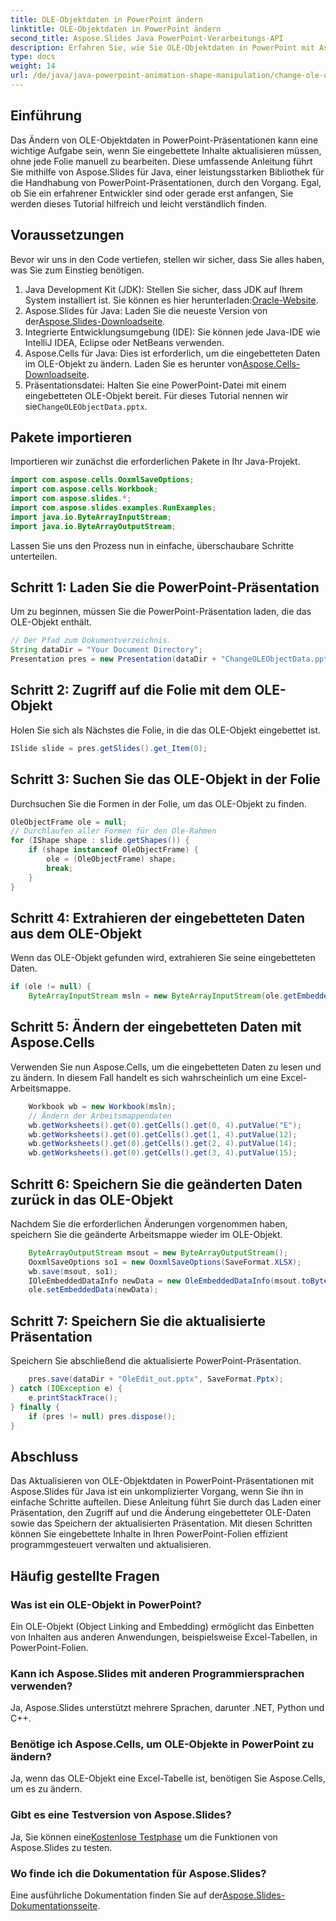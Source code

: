 ```yaml
---
title: OLE-Objektdaten in PowerPoint ändern
linktitle: OLE-Objektdaten in PowerPoint ändern
second_title: Aspose.Slides Java PowerPoint-Verarbeitungs-API
description: Erfahren Sie, wie Sie OLE-Objektdaten in PowerPoint mit Aspose.Slides für Java ändern. Eine Schritt-für-Schritt-Anleitung für effiziente und einfache Aktualisierungen.
type: docs
weight: 14
url: /de/java/java-powerpoint-animation-shape-manipulation/change-ole-object-data-powerpoint/
---
```

## Einführung
Das Ändern von OLE-Objektdaten in PowerPoint-Präsentationen kann eine wichtige Aufgabe sein, wenn Sie eingebettete Inhalte aktualisieren müssen, ohne jede Folie manuell zu bearbeiten. Diese umfassende Anleitung führt Sie mithilfe von Aspose.Slides für Java, einer leistungsstarken Bibliothek für die Handhabung von PowerPoint-Präsentationen, durch den Vorgang. Egal, ob Sie ein erfahrener Entwickler sind oder gerade erst anfangen, Sie werden dieses Tutorial hilfreich und leicht verständlich finden.
## Voraussetzungen
Bevor wir uns in den Code vertiefen, stellen wir sicher, dass Sie alles haben, was Sie zum Einstieg benötigen.
1.  Java Development Kit (JDK): Stellen Sie sicher, dass JDK auf Ihrem System installiert ist. Sie können es hier herunterladen:[Oracle-Website](https://www.oracle.com/java/technologies/javase-downloads.html).
2.  Aspose.Slides für Java: Laden Sie die neueste Version von der[Aspose.Slides-Downloadseite](https://releases.aspose.com/slides/java/).
3. Integrierte Entwicklungsumgebung (IDE): Sie können jede Java-IDE wie IntelliJ IDEA, Eclipse oder NetBeans verwenden.
4.  Aspose.Cells für Java: Dies ist erforderlich, um die eingebetteten Daten im OLE-Objekt zu ändern. Laden Sie es herunter von[Aspose.Cells-Downloadseite](https://releases.aspose.com/cells/java/).
5. Präsentationsdatei: Halten Sie eine PowerPoint-Datei mit einem eingebetteten OLE-Objekt bereit. Für dieses Tutorial nennen wir sie`ChangeOLEObjectData.pptx`.
## Pakete importieren
Importieren wir zunächst die erforderlichen Pakete in Ihr Java-Projekt.
```java
import com.aspose.cells.OoxmlSaveOptions;
import com.aspose.cells.Workbook;
import com.aspose.slides.*;
import com.aspose.slides.examples.RunExamples;
import java.io.ByteArrayInputStream;
import java.io.ByteArrayOutputStream;
```

Lassen Sie uns den Prozess nun in einfache, überschaubare Schritte unterteilen.
## Schritt 1: Laden Sie die PowerPoint-Präsentation
Um zu beginnen, müssen Sie die PowerPoint-Präsentation laden, die das OLE-Objekt enthält.
```java
// Der Pfad zum Dokumentverzeichnis.
String dataDir = "Your Document Directory";
Presentation pres = new Presentation(dataDir + "ChangeOLEObjectData.pptx");
```
## Schritt 2: Zugriff auf die Folie mit dem OLE-Objekt
Holen Sie sich als Nächstes die Folie, in die das OLE-Objekt eingebettet ist.
```java
ISlide slide = pres.getSlides().get_Item(0);
```
## Schritt 3: Suchen Sie das OLE-Objekt in der Folie
Durchsuchen Sie die Formen in der Folie, um das OLE-Objekt zu finden.
```java
OleObjectFrame ole = null;
// Durchlaufen aller Formen für den Ole-Rahmen
for (IShape shape : slide.getShapes()) {
    if (shape instanceof OleObjectFrame) {
        ole = (OleObjectFrame) shape;
        break;
    }
}
```
## Schritt 4: Extrahieren der eingebetteten Daten aus dem OLE-Objekt
Wenn das OLE-Objekt gefunden wird, extrahieren Sie seine eingebetteten Daten.
```java
if (ole != null) {
    ByteArrayInputStream msln = new ByteArrayInputStream(ole.getEmbeddedData().getEmbeddedFileData());
```
## Schritt 5: Ändern der eingebetteten Daten mit Aspose.Cells
Verwenden Sie nun Aspose.Cells, um die eingebetteten Daten zu lesen und zu ändern. In diesem Fall handelt es sich wahrscheinlich um eine Excel-Arbeitsmappe.
```java
    Workbook wb = new Workbook(msln);
    // Ändern der Arbeitsmappendaten
    wb.getWorksheets().get(0).getCells().get(0, 4).putValue("E");
    wb.getWorksheets().get(0).getCells().get(1, 4).putValue(12);
    wb.getWorksheets().get(0).getCells().get(2, 4).putValue(14);
    wb.getWorksheets().get(0).getCells().get(3, 4).putValue(15);
```
## Schritt 6: Speichern Sie die geänderten Daten zurück in das OLE-Objekt
Nachdem Sie die erforderlichen Änderungen vorgenommen haben, speichern Sie die geänderte Arbeitsmappe wieder im OLE-Objekt.
```java
    ByteArrayOutputStream msout = new ByteArrayOutputStream();
    OoxmlSaveOptions so1 = new OoxmlSaveOptions(SaveFormat.XLSX);
    wb.save(msout, so1);
    IOleEmbeddedDataInfo newData = new OleEmbeddedDataInfo(msout.toByteArray(), ole.getEmbeddedData().getEmbeddedFileExtension());
    ole.setEmbeddedData(newData);
```
## Schritt 7: Speichern Sie die aktualisierte Präsentation
Speichern Sie abschließend die aktualisierte PowerPoint-Präsentation.
```java
    pres.save(dataDir + "OleEdit_out.pptx", SaveFormat.Pptx);
} catch (IOException e) {
    e.printStackTrace();
} finally {
    if (pres != null) pres.dispose();
}
```
## Abschluss
Das Aktualisieren von OLE-Objektdaten in PowerPoint-Präsentationen mit Aspose.Slides für Java ist ein unkomplizierter Vorgang, wenn Sie ihn in einfache Schritte aufteilen. Diese Anleitung führt Sie durch das Laden einer Präsentation, den Zugriff auf und die Änderung eingebetteter OLE-Daten sowie das Speichern der aktualisierten Präsentation. Mit diesen Schritten können Sie eingebettete Inhalte in Ihren PowerPoint-Folien effizient programmgesteuert verwalten und aktualisieren.
## Häufig gestellte Fragen
### Was ist ein OLE-Objekt in PowerPoint?
Ein OLE-Objekt (Object Linking and Embedding) ermöglicht das Einbetten von Inhalten aus anderen Anwendungen, beispielsweise Excel-Tabellen, in PowerPoint-Folien.
### Kann ich Aspose.Slides mit anderen Programmiersprachen verwenden?
Ja, Aspose.Slides unterstützt mehrere Sprachen, darunter .NET, Python und C++.
### Benötige ich Aspose.Cells, um OLE-Objekte in PowerPoint zu ändern?
Ja, wenn das OLE-Objekt eine Excel-Tabelle ist, benötigen Sie Aspose.Cells, um es zu ändern.
### Gibt es eine Testversion von Aspose.Slides?
 Ja, Sie können eine[Kostenlose Testphase](https://releases.aspose.com/) um die Funktionen von Aspose.Slides zu testen.
### Wo finde ich die Dokumentation für Aspose.Slides?
 Eine ausführliche Dokumentation finden Sie auf der[Aspose.Slides-Dokumentationsseite](https://reference.aspose.com/slides/java/).